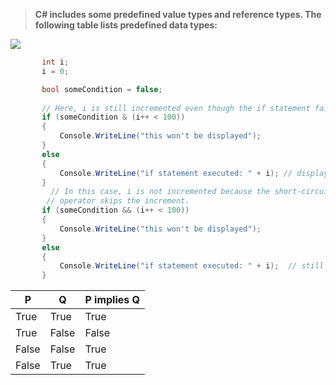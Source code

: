 > **C# includes some predefined value types and reference types. The following table lists predefined data types:**  
                                                                                     
![](https://www.theengineeringprojects.com/wp-content/uploads/2018/02/introduction-to-data-types-in-C-1.png)

 ```C#
        int i;
        i = 0;

        bool someCondition = false;
        
        // Here, i is still incremented even though the if statement fails.
        if (someCondition & (i++ < 100))
        {
            Console.WriteLine("this won't be displayed");
        }
        else
        {
            Console.WriteLine("if statement executed: " + i); // displays 1
        }
          // In this case, i is not incremented because the short-circuit
         // operator skips the increment.
        if (someCondition && (i++ < 100))
        {
            Console.WriteLine("this won't be displayed");
        }
        else
        {
            Console.WriteLine("if statement executed: " + i);  // still 1 !!
        }
```

|    P   |    Q   | P implies Q |                    
|--------|--------|-------------|
| True   | True   | True          
| True   | False  | False         
| False  | False  | True  
| False  | True   | True  
